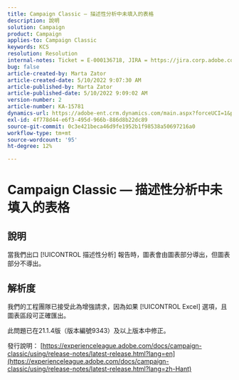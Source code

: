```yaml
---
title: Campaign Classic — 描述性分析中未填入的表格
description: 說明
solution: Campaign
product: Campaign
applies-to: Campaign Classic
keywords: KCS
resolution: Resolution
internal-notes: Ticket = E-000136718, JIRA = https://jira.corp.adobe.com/browse/NEO-24963
bug: false
article-created-by: Marta Zator
article-created-date: 5/10/2022 9:07:30 AM
article-published-by: Marta Zator
article-published-date: 5/10/2022 9:09:02 AM
version-number: 2
article-number: KA-15781
dynamics-url: https://adobe-ent.crm.dynamics.com/main.aspx?forceUCI=1&pagetype=entityrecord&etn=knowledgearticle&id=9265709d-40d0-ec11-a7b5-00224809c101
exl-id: 4f778d44-e6f3-495d-966b-886d8b22dc89
source-git-commit: 0c3e421beca46d9fe1952b1f98538a50697216a0
workflow-type: tm+mt
source-wordcount: '95'
ht-degree: 12%

---
```


# Campaign Classic — 描述性分析中未填入的表格

## 說明


當我們出口 [!UICONTROL 描述性分析] 報告時，圖表會由圖表部分導出，但圖表部分不導出。


## 解析度


我們的工程團隊已接受此為增強請求，因為如果 [!UICONTROL Excel] 選項，且圖表區段可正確匯出。

此問題已在21.1.4版（版本編號9343）及以上版本中修正。

發行說明： [https://experienceleague.adobe.com/docs/campaign-classic/using/release-notes/latest-release.html?lang=en](https://experienceleague.adobe.com/docs/campaign-classic/using/release-notes/latest-release.html?lang=zh-Hant)
